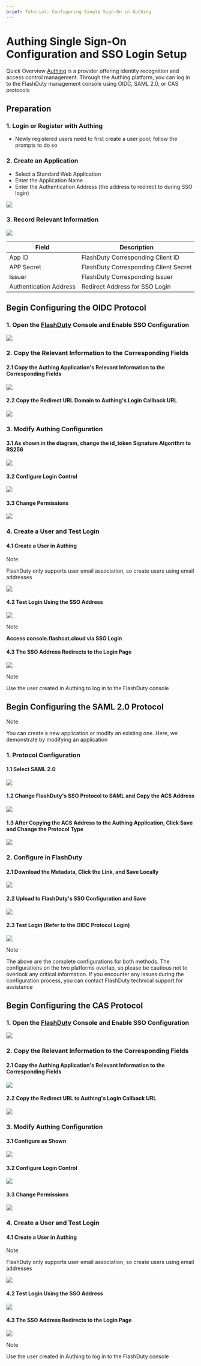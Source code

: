 ```yaml
---
brief: Tutorial: Configuring Single Sign-On in Authing
---
```


# Authing Single Sign-On Configuration and SSO Login Setup

Quick Overview
[Authing](https://www.authing.cn/) is a provider offering identity recognition and access control management. Through the Authing platform, you can log in to the FlashDuty management console using OIDC, SAML 2.0, or CAS protocols

## Preparation
### 1. Login or Register with Authing
- Newly registered users need to first create a user pool; follow the prompts to do so
### 2. Create an Application
- Select a Standard Web Application
- Enter the Application Name
- Enter the Authentication Address (the address to redirect to during SSO login)

![](https://fcdoc.github.io/img/zh/rFaOo-DGswfKSPSbWGS-FebSKSdFDAaJo3_ZHWgK_wQ.avif)

### 3. Record Relevant Information

![](https://fcdoc.github.io/img/zh/fGGU2F0PnKeRglPMvHaQN3TN_CfapC7bCv3_Vy8BfOU.avif)

|Field|Description|
|---|---|
|App ID|FlashDuty Corresponding Client ID|
|APP Secret|FlashDuty Corresponding Client Secret|
|Issuer|FlashDuty Corresponding Issuer|
|Authentication Address|Redirect Address for SSO Login|

## Begin Configuring the OIDC Protocol
### 1. Open the [FlashDuty](console.flashcat.cloud) Console and Enable SSO Configuration

![](https://fcdoc.github.io/img/zh/KZ0bU4AgfrxBFrbiDy_aMlMw0OAovw8d5iX6eDbvV4s.avif)

### 2. Copy the Relevant Information to the Corresponding Fields

#### 2.1 Copy the Authing Application's Relevant Information to the Corresponding Fields
![](https://fcdoc.github.io/img/zh/EnWuL87KZb8WkGRFWWeCbuL71AKXlskG4mXl5pa5lIo.avif)

#### 2.2 Copy the Redirect URL Domain to Authing's Login Callback URL

![](https://fcdoc.github.io/img/zh/AeIek4wYqa6GcRPqBYxP7FumgpZzgc1LD_x0ZqYbf6s.avif)

### 3. Modify Authing Configuration

#### 3.1 As shown in the diagram, change the id_token Signature Algorithm to RS256

![](https://fcdoc.github.io/img/zh/wcUYTZJtdrz7pJK07m203p9XGGmKdgmHGB1t5MGH8s0.avif)

#### 3.2 Configure Login Control

![](https://fcdoc.github.io/img/zh/Q99TWiFqHE9MZVkQS7Bq3SO0hoOPIWpNBff8OvZtCxY.avif)

#### 3.3 Change Permissions

![](https://fcdoc.github.io/img/zh/xz9eG4P2Cx6LhdzB5gqUU0FHtO7wahe-nEhelpSCRW0.avif)

### 4. Create a User and Test Login

#### 4.1 Create a User in Authing

> [!NOTE]
> FlashDuty only supports user email association, so create users using email addresses

![](https://fcdoc.github.io/img/zh/wJC3EQjcBkksln8c1Yetxw-EqkMQpM7O-3nGITx7604.avif)

#### 4.2 Test Login Using the SSO Address

![](https://fcdoc.github.io/img/zh/z9i-MqlbSY5iUstNJ8ApL8MPmY9otvMtB1aUxVMSSaY.avif)

> [!NOTE]
> **Access console.flashcat.cloud via SSO Login**

#### 4.3 The SSO Address Redirects to the Login Page

![](https://fcdoc.github.io/img/zh/te7WxbegivYwwq0vTcN4i_v8Z8eO5TctotvNNbMQhbE.avif)

> [!NOTE]
> Use the user created in Authing to log in to the FlashDuty console

## Begin Configuring the SAML 2.0 Protocol

> [!NOTE]
> You can create a new application or modify an existing one. Here, we demonstrate by modifying an application

### 1. Protocol Configuration

#### 1.1 Select SAML 2.0

![](https://fcdoc.github.io/img/zh/FLJsSEpdqdy0U4HsEClrmG0ynti-TiKoxv7eyEsiNs4.avif)

#### 1.2 Change FlashDuty's SSO Protocol to SAML and Copy the ACS Address

![](https://fcdoc.github.io/img/zh/QrzVo2DKOIUF4ueiMMN5d1-svypFEEiB774hYJ57SiI.avif)

#### 1.3 After Copying the ACS Address to the Authing Application, Click Save and Change the Protocol Type

![](https://fcdoc.github.io/img/zh/WEk3joVymAUwHiKpW8_6FEBoitqmF5TDKH_h4sCGIKw.avif)

### 2. Configure in FlashDuty

#### 2.1 Download the Metadata, Click the Link, and Save Locally

![](https://fcdoc.github.io/img/zh/heB07DtLDMuL9U9fpAKCl7VXrRrWY4uNNgDT_Xiwfj4.avif)

#### 2.2 Upload to FlashDuty's SSO Configuration and Save

![](https://fcdoc.github.io/img/zh/5p4rgQ127lvqz9vVtvR1gNjjTys9uMmDvax0iJzn8BI.avif)

#### 2.3 Test Login (Refer to the OIDC Protocol Login)
![](https://fcdoc.github.io/img/zh/te7WxbegivYwwq0vTcN4i_v8Z8eO5TctotvNNbMQhbE.avif)

> [!NOTE]
> The above are the complete configurations for both methods. The configurations on the two platforms overlap, so please be cautious not to overlook any critical information. If you encounter any issues during the configuration process, you can contact FlashDuty technical support for assistance

## Begin Configuring the CAS Protocol
### 1. Open the [FlashDuty](console.flashcat.cloud) Console and Enable SSO Configuration

![](https://fcdoc.github.io/img/zh/KZ0bU4AgfrxBFrbiDy_aMlMw0OAovw8d5iX6eDbvV4s.avif)

### 2. Copy the Relevant Information to the Corresponding Fields

#### 2.1 Copy the Authing Application's Relevant Information to the Corresponding Fields
![](https://fcdoc.github.io/img/zh/_zRk5lRlLaIJ2pR5Gn3G_AJRG1l1a5Ge9zlaZXWdArQ.avif)

#### 2.2 Copy the Redirect URL to Authing's Login Callback URL

![](https://fcdoc.github.io/img/zh/y33ADY93aySH--oBiwzD_DzD6lRm8J_E-UkVrWXxliQ.avif)

### 3. Modify Authing Configuration

#### 3.1 Configure as Shown

![](https://fcdoc.github.io/img/zh/_e5BujT71dx4Lh5uiaNcvgIxEL493d5n2rZXWfnEB78.avif)

#### 3.2 Configure Login Control

![](https://fcdoc.github.io/img/zh/Q99TWiFqHE9MZVkQS7Bq3SO0hoOPIWpNBff8OvZtCxY.avif)

#### 3.3 Change Permissions

![](https://fcdoc.github.io/img/zh/xz9eG4P2Cx6LhdzB5gqUU0FHtO7wahe-nEhelpSCRW0.avif)

### 4. Create a User and Test Login

#### 4.1 Create a User in Authing

> [!NOTE]
> FlashDuty only supports user email association, so create users using email addresses

![](https://fcdoc.github.io/img/zh/wJC3EQjcBkksln8c1Yetxw-EqkMQpM7O-3nGITx7604.avif)

#### 4.2 Test Login Using the SSO Address

![](https://fcdoc.github.io/img/zh/dII3AxQNII7gMXCoB0qo_PNjiVrH1km-IBFJTjlGKxY.avif)

#### 4.3 The SSO Address Redirects to the Login Page

![](https://fcdoc.github.io/img/zh/te7WxbegivYwwq0vTcN4i_v8Z8eO5TctotvNNbMQhbE.avif)

> [!NOTE]
> Use the user created in Authing to log in to the FlashDuty console